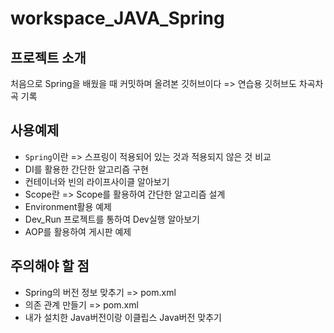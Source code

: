 # workspace_JAVA_Spring

## 프로젝트 소개
처음으로 Spring을 배웠을 때 커밋하며 올려본 깃허브이다 => 연습용 깃허브도 차곡차곡 기록

## 사용예제
* `Spring`이란 => 스프링이 적용되어 있는 것과 적용되지 않은 것 비교
* DI를 활용한 간단한 알고리즘 구현
* 컨테이너와 빈의 라이프사이클 알아보기
* Scope란 => Scope를 활용하여 간단한 알고리즘 설계
* Environment활용 예제
* Dev_Run 프로젝트를 통하여 Dev실행 알아보기
* AOP를 활용하여 게시판 예제

## 주의해야 할 점
* Spring의 버전 정보 맞추기 => pom.xml
* 의존 관계 만들기 => pom.xml
* 내가 설치한 Java버전이랑 이클립스 Java버전 맞추기

## 
